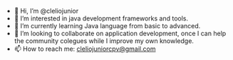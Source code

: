 - 👋 Hi, I’m @cleliojunior
- 👀 I’m interested in java development frameworks and tools.
- 🌱 I’m currently learning Java language from basic to advanced.
- 💞️ I’m looking to collaborate on application development, once I can help the community colegues while I improve my own knowledge.
- 📫 How to reach me: cleliojuniorcpv@gmail.com

<!---
cleliojunior/cleliojunior is a ✨ special ✨ repository because its `README.md` (this file) appears on your GitHub profile.
You can click the Preview link to take a look at your changes.
--->
